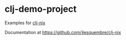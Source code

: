 # clj-demo-project

Examples for [clj-nix](https://github.com/jlesquembre/clj-nix)

Documentation at https://github.com/jlesquembre/clj-nix
